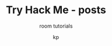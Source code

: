 ---
layout: post
title: Try Hack Me - posts
subtitle: room tutorials
cover-img: /assets/img/path.jpg
thumbnail-img: /assets/img/thumb.png
share-img: /assets/img/path.jpg
tags: [books, test]
author: kp
---